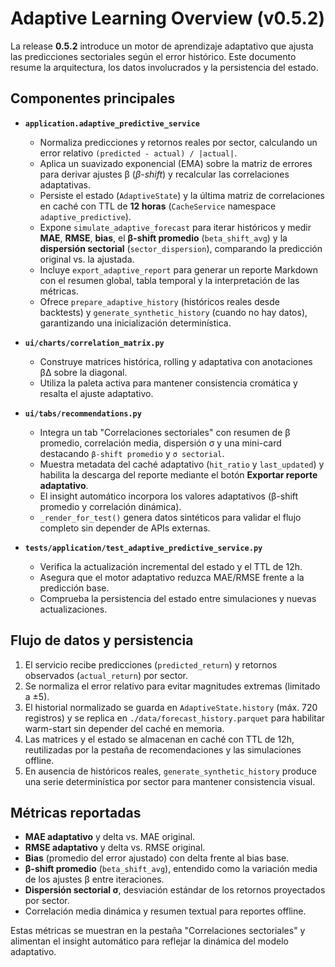# Adaptive Learning Overview (v0.5.2)

La release **0.5.2** introduce un motor de aprendizaje adaptativo que ajusta las predicciones sectoriales según el error histórico.
Este documento resume la arquitectura, los datos involucrados y la persistencia del estado.

## Componentes principales

- **`application.adaptive_predictive_service`**
  - Normaliza predicciones y retornos reales por sector, calculando un error relativo `(predicted - actual) / |actual|`.
  - Aplica un suavizado exponencial (EMA) sobre la matriz de errores para derivar ajustes β (*β-shift*) y recalcular las correlaciones adaptativas.
  - Persiste el estado (`AdaptiveState`) y la última matriz de correlaciones en caché con TTL de **12 horas** (`CacheService` namespace `adaptive_predictive`).
  - Expone `simulate_adaptive_forecast` para iterar históricos y medir **MAE**, **RMSE**, **bias**, el **β-shift promedio** (`beta_shift_avg`) y la **dispersión sectorial** (`sector_dispersion`), comparando la predicción original vs. la ajustada.
  - Incluye `export_adaptive_report` para generar un reporte Markdown con el resumen global, tabla temporal y la interpretación de las métricas.
  - Ofrece `prepare_adaptive_history` (históricos reales desde backtests) y `generate_synthetic_history` (cuando no hay datos), garantizando una inicialización determinística.

- **`ui/charts/correlation_matrix.py`**
  - Construye matrices histórica, rolling y adaptativa con anotaciones βΔ sobre la diagonal.
  - Utiliza la paleta activa para mantener consistencia cromática y resalta el ajuste adaptativo.

- **`ui/tabs/recommendations.py`**
  - Integra un tab "Correlaciones sectoriales" con resumen de β promedio, correlación media, dispersión σ y una mini-card destacando `β-shift promedio` y `σ sectorial`.
  - Muestra metadata del caché adaptativo (`hit_ratio` y `last_updated`) y habilita la descarga del reporte mediante el botón **Exportar reporte adaptativo**.
  - El insight automático incorpora los valores adaptativos (β-shift promedio y correlación dinámica).
  - `_render_for_test()` genera datos sintéticos para validar el flujo completo sin depender de APIs externas.

- **`tests/application/test_adaptive_predictive_service.py`**
  - Verifica la actualización incremental del estado y el TTL de 12h.
  - Asegura que el motor adaptativo reduzca MAE/RMSE frente a la predicción base.
  - Comprueba la persistencia del estado entre simulaciones y nuevas actualizaciones.

## Flujo de datos y persistencia

1. El servicio recibe predicciones (`predicted_return`) y retornos observados (`actual_return`) por sector.
2. Se normaliza el error relativo para evitar magnitudes extremas (limitado a ±5).
3. El historial normalizado se guarda en `AdaptiveState.history` (máx. 720 registros) y se replica en `./data/forecast_history.parquet` para habilitar warm-start sin depender del caché en memoria.
4. Las matrices y el estado se almacenan en caché con TTL de 12h, reutilizadas por la pestaña de recomendaciones y las simulaciones offline.
5. En ausencia de históricos reales, `generate_synthetic_history` produce una serie determinística por sector para mantener consistencia visual.

## Métricas reportadas

- **MAE adaptativo** y delta vs. MAE original.
- **RMSE adaptativo** y delta vs. RMSE original.
- **Bias** (promedio del error ajustado) con delta frente al bias base.
- **β-shift promedio** (`beta_shift_avg`), entendido como la variación media de los ajustes β entre iteraciones.
- **Dispersión sectorial σ**, desviación estándar de los retornos proyectados por sector.
- Correlación media dinámica y resumen textual para reportes offline.

Estas métricas se muestran en la pestaña "Correlaciones sectoriales" y alimentan el insight automático para reflejar la dinámica del modelo adaptativo.
